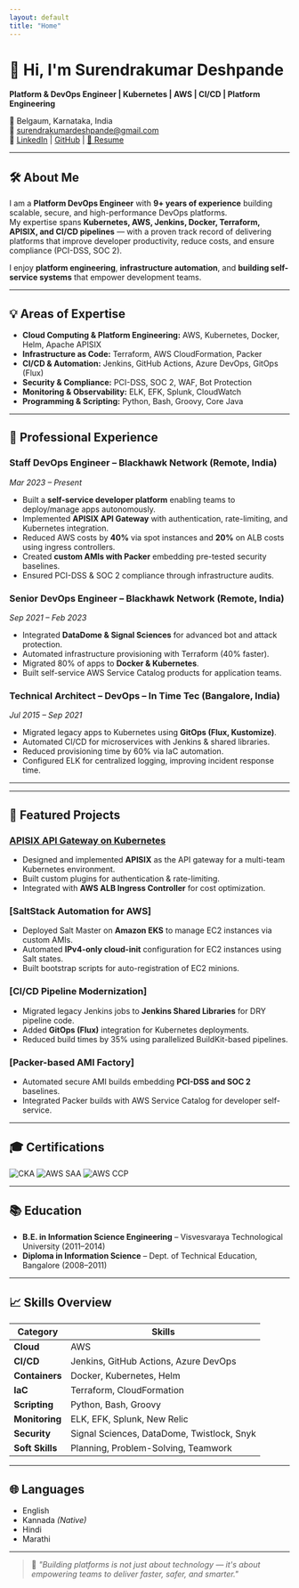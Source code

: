 ```yaml
---
layout: default
title: "Home"
---
```


# 👋 Hi, I'm Surendrakumar Deshpande
**Platform & DevOps Engineer | Kubernetes | AWS | CI/CD | Platform Engineering**

📍 Belgaum, Karnataka, India  
📧 [surendrakumardeshpande@gmail.com](mailto:surendrakumardeshpande@gmail.com)  
🔗 [LinkedIn](https://www.linkedin.com/in/surendrakumardeshpande/) | [GitHub](https://github.com/surendra-deshpande) | [📄 Resume](assets/Surendrakumar_Deshpande.pdf)

---

## 🛠 About Me
I am a **Platform DevOps Engineer** with **9+ years of experience** building scalable, secure, and high-performance DevOps platforms.  
My expertise spans **Kubernetes, AWS, Jenkins, Docker, Terraform, APISIX, and CI/CD pipelines** — with a proven track record of delivering platforms that improve developer productivity, reduce costs, and ensure compliance (PCI-DSS, SOC 2).

I enjoy **platform engineering**, **infrastructure automation**, and **building self-service systems** that empower development teams.

---

## 💡 Areas of Expertise
- **Cloud Computing & Platform Engineering:** AWS, Kubernetes, Docker, Helm, Apache APISIX
- **Infrastructure as Code:** Terraform, AWS CloudFormation, Packer
- **CI/CD & Automation:** Jenkins, GitHub Actions, Azure DevOps, GitOps (Flux)
- **Security & Compliance:** PCI-DSS, SOC 2, WAF, Bot Protection
- **Monitoring & Observability:** ELK, EFK, Splunk, CloudWatch
- **Programming & Scripting:** Python, Bash, Groovy, Core Java

---

## 📂 Professional Experience

### **Staff DevOps Engineer – Blackhawk Network (Remote, India)**  
_Mar 2023 – Present_  
- Built a **self-service developer platform** enabling teams to deploy/manage apps autonomously.  
- Implemented **APISIX API Gateway** with authentication, rate-limiting, and Kubernetes integration.  
- Reduced AWS costs by **40%** via spot instances and **20%** on ALB costs using ingress controllers.  
- Created **custom AMIs with Packer** embedding pre-tested security baselines.  
- Ensured PCI-DSS & SOC 2 compliance through infrastructure audits.

### **Senior DevOps Engineer – Blackhawk Network (Remote, India)**  
_Sep 2021 – Feb 2023_  
- Integrated **DataDome & Signal Sciences** for advanced bot and attack protection.  
- Automated infrastructure provisioning with Terraform (40% faster).  
- Migrated 80% of apps to **Docker & Kubernetes**.  
- Built self-service AWS Service Catalog products for application teams.

### **Technical Architect – DevOps – In Time Tec (Bangalore, India)**  
_Jul 2015 – Sep 2021_  
- Migrated legacy apps to Kubernetes using **GitOps (Flux, Kustomize)**.  
- Automated CI/CD for microservices with Jenkins & shared libraries.  
- Reduced provisioning time by 60% via IaC automation.  
- Configured ELK for centralized logging, improving incident response time.

---

---

## 🚀 Featured Projects

### **[APISIX API Gateway on Kubernetes](https://github.com/surendra-deshpande/apisix-standalone-gateway)**
- Designed and implemented **APISIX** as the API gateway for a multi-team Kubernetes environment.
- Built custom plugins for authentication & rate-limiting.
- Integrated with **AWS ALB Ingress Controller** for cost optimization.

### **[SaltStack Automation for AWS]**
- Deployed Salt Master on **Amazon EKS** to manage EC2 instances via custom AMIs.
- Automated **IPv4-only cloud-init** configuration for EC2 instances using Salt states.
- Built bootstrap scripts for auto-registration of EC2 minions.

### **[CI/CD Pipeline Modernization]**
- Migrated legacy Jenkins jobs to **Jenkins Shared Libraries** for DRY pipeline code.
- Added **GitOps (Flux)** integration for Kubernetes deployments.
- Reduced build times by 35% using parallelized BuildKit-based pipelines.

### **[Packer-based AMI Factory]**
- Automated secure AMI builds embedding **PCI-DSS and SOC 2** baselines.
- Integrated Packer builds with AWS Service Catalog for developer self-service.

---
## 🎓 Certifications
![CKA](https://images.credly.com/size/110x110/images/8e6b4b57-bd9e-46a2-8896-70b9f0e9b4a1/Certified_Kubernetes_Administrator.png)
![AWS SAA](https://images.credly.com/size/110x110/images/0b8f2d5f-bc42-4d0e-a3f2-918b9631f8b7/AWS-SolArchitect-Associate.png)
![AWS CCP](https://images.credly.com/size/110x110/images/2e04d9f4-2b0a-4b9a-b53c-294f4f43c8ed/AWS-CloudPractitioner.png)

---

## 📚 Education
- **B.E. in Information Science Engineering** – Visvesvaraya Technological University (2011–2014)  
- **Diploma in Information Science** – Dept. of Technical Education, Bangalore (2008–2011)

---

## 📈 Skills Overview

| Category       | Skills |
|----------------|--------|
| **Cloud**      | AWS |
| **CI/CD**      | Jenkins, GitHub Actions, Azure DevOps |
| **Containers** | Docker, Kubernetes, Helm |
| **IaC**        | Terraform, CloudFormation |
| **Scripting**  | Python, Bash, Groovy |
| **Monitoring** | ELK, EFK, Splunk, New Relic |
| **Security**   | Signal Sciences, DataDome, Twistlock, Snyk |
| **Soft Skills**| Planning, Problem-Solving, Teamwork |


---

## 🌐 Languages
- English  
- Kannada *(Native)*  
- Hindi  
- Marathi

---

> 💬 _"Building platforms is not just about technology — it's about empowering teams to deliver faster, safer, and smarter."_
